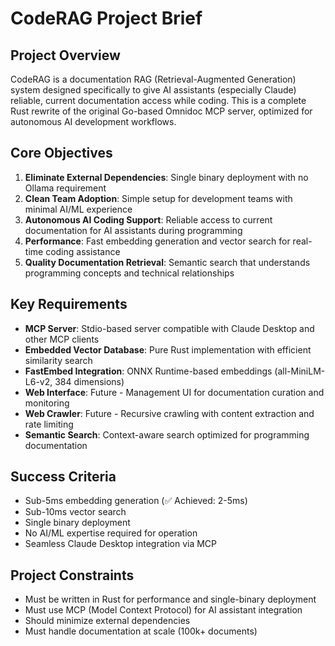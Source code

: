 # CodeRAG Project Brief

## Project Overview
CodeRAG is a documentation RAG (Retrieval-Augmented Generation) system designed specifically to give AI assistants (especially Claude) reliable, current documentation access while coding. This is a complete Rust rewrite of the original Go-based Omnidoc MCP server, optimized for autonomous AI development workflows.

## Core Objectives
1. **Eliminate External Dependencies**: Single binary deployment with no Ollama requirement
2. **Clean Team Adoption**: Simple setup for development teams with minimal AI/ML experience
3. **Autonomous AI Coding Support**: Reliable access to current documentation for AI assistants during programming
4. **Performance**: Fast embedding generation and vector search for real-time coding assistance
5. **Quality Documentation Retrieval**: Semantic search that understands programming concepts and technical relationships

## Key Requirements
- **MCP Server**: Stdio-based server compatible with Claude Desktop and other MCP clients
- **Embedded Vector Database**: Pure Rust implementation with efficient similarity search
- **FastEmbed Integration**: ONNX Runtime-based embeddings (all-MiniLM-L6-v2, 384 dimensions)
- **Web Interface**: Future - Management UI for documentation curation and monitoring
- **Web Crawler**: Future - Recursive crawling with content extraction and rate limiting
- **Semantic Search**: Context-aware search optimized for programming documentation

## Success Criteria
- Sub-5ms embedding generation (✅ Achieved: 2-5ms)
- Sub-10ms vector search
- Single binary deployment
- No AI/ML expertise required for operation
- Seamless Claude Desktop integration via MCP

## Project Constraints
- Must be written in Rust for performance and single-binary deployment
- Must use MCP (Model Context Protocol) for AI assistant integration
- Should minimize external dependencies
- Must handle documentation at scale (100k+ documents)
